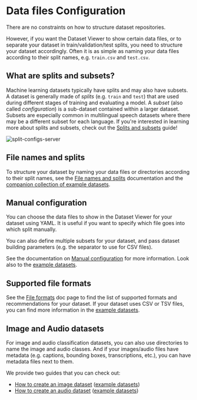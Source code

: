 # Data files Configuration

There are no constraints on how to structure dataset repositories.

However, if you want the Dataset Viewer to show certain data files, or to separate your dataset in train/validation/test splits, you need to structure your dataset accordingly.
Often it is as simple as naming your data files according to their split names, e.g. `train.csv` and `test.csv`.

## What are splits and subsets?

Machine learning datasets typically have splits and may also have subsets. A dataset is generally made of _splits_ (e.g. `train` and `test`) that are used during different stages of training and evaluating a model. A _subset_ (also called _configuration_) is a sub-dataset contained within a larger dataset. Subsets are especially common in multilingual speech datasets where there may be a different subset for each language. If you're interested in learning more about splits and subsets, check out the [Splits and subsets](https://huggingface.co/docs/datasets-server/configs_and_splits) guide!

![split-configs-server](https://huggingface.co/datasets/huggingface/documentation-images/resolve/main/split-configs-server.gif)

## File names and splits

To structure your dataset by naming your data files or directories according to their split names, see the [File names and splits](./datasets-file-names-and-splits) documentation and the [companion collection of example datasets](https://huggingface.co/collections/datasets-examples/file-names-and-splits-655e28af4471bd95709eb135).

## Manual configuration

You can choose the data files to show in the Dataset Viewer for your dataset using YAML.
It is useful if you want to specify which file goes into which split manually.

You can also define multiple subsets for your dataset, and pass dataset building parameters (e.g. the separator to use for CSV files).

See the documentation on [Manual configuration](./datasets-manual-configuration) for more information. Look also to the [example datasets](https://huggingface.co/collections/datasets-examples/manual-configuration-655e293cea26da0acab95b87).

## Supported file formats

See the [File formats](./datasets-adding#file-formats) doc page to find the list of supported formats and recommendations for your dataset. If your dataset uses CSV or TSV files, you can find more information in the [example datasets](https://huggingface.co/collections/datasets-examples/format-csv-and-tsv-655f681cb9673a4249cccb3d).

## Image and Audio datasets

For image and audio classification datasets, you can also use directories to name the image and audio classes.
And if your images/audio files have metadata (e.g. captions, bounding boxes, transcriptions, etc.), you can have metadata files next to them.

We provide two guides that you can check out:

- [How to create an image dataset](./datasets-image) ([example datasets](https://huggingface.co/collections/datasets-examples/image-dataset-6568e7cf28639db76eb92d65))
- [How to create an audio dataset](./datasets-audio) ([example datasets](https://huggingface.co/collections/datasets-examples/audio-dataset-66aca0b73e8f69e3d069e607))
